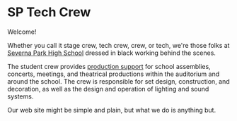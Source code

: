 <!-- title: SP Tech Crew -->
<!-- categories: pages -->
<!-- tags: home -->
<!-- published: 2017-06-06T22:30:00-05:00 -->
<!-- updated: 2017-06-16T22:30:00-05:00 -->
<!-- summary: Whether you call it stage crew, tech crew, crew, or tech, we're those folks at Severna Park High School dressed in black working behind the scenes. -->

# SP Tech Crew

Welcome!

Whether you call it stage crew, tech crew, crew, or tech, we're those folks at [Severna Park High School](http://www.severnaparkhigh.org/) dressed in black working behind the scenes.

The student crew provides [production support](productions.html) for school assemblies, concerts, meetings, and theatrical productions within the auditorium and around the school. The crew is responsible for set design, construction, and decoration, as well as the design and operation of lighting and sound systems.

Our web site might be simple and plain, but what we do is anything but.

<!-- EOF -->
